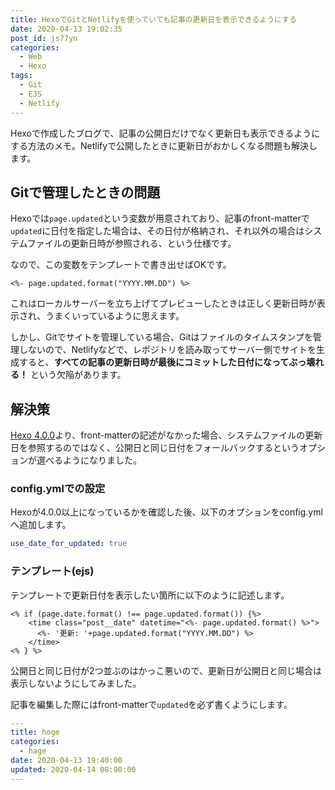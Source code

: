 ```yaml
---
title: HexoでGitとNetlifyを使っていても記事の更新日を表示できるようにする
date: 2020-04-13 19:02:35
post_id: js77yn
categories:
  - Web
  - Hexo
tags:
  - Git
  - EJS
  - Netlify
---
```


Hexoで作成したブログで、記事の公開日だけでなく更新日も表示できるようにする方法のメモ。Netlifyで公開したときに更新日がおかしくなる問題も解決します。

<!-- more -->


## Gitで管理したときの問題

Hexoでは`page.updated`という変数が用意されており、記事のfront-matterで`updated`に日付を指定した場合は、その日付が格納され、それ以外の場合はシステムファイルの更新日時が参照される、という仕様です。

なので、この変数をテンプレートで書き出せばOKです。

```ejs
<%- page.updated.format("YYYY.MM.DD") %>
```

これはローカルサーバーを立ち上げてプレビューしたときは正しく更新日時が表示され、うまくいっているように思えます。

しかし、Gitでサイトを管理している場合、Gitはファイルのタイムスタンプを管理しないので、Netlifyなどで、レポジトリを読み取ってサーバー側でサイトを生成すると、**すべての記事の更新日時が最後にコミットした日付になってぶっ壊れる！** という欠陥があります。


## 解決策

[Hexo 4.0.0](https://hexo.io/news/2019/10/14/hexo-4-released/)より、front-matterの記述がなかった場合、システムファイルの更新日を参照するのではなく、公開日と同じ日付をフォールバックするというオプションが選べるようになりました。

### config.ymlでの設定

Hexoが4.0.0以上になっているかを確認した後、以下のオプションをconfig.ymlへ追加します。

```yml
use_date_for_updated: true
```

### テンプレート(ejs)

テンプレートで更新日付を表示したい箇所に以下のように記述します。

```ejs
<% if (page.date.format() !== page.updated.format()) {%>
    <time class="post__date" datetime="<%- page.updated.format() %>">
      <%- '更新: '+page.updated.format("YYYY.MM.DD") %>
    </time>
<% } %>
```

公開日と同じ日付が2つ並ぶのはかっこ悪いので、更新日が公開日と同じ場合は表示しないようにしてみました。

記事を編集した際にはfront-matterで`updated`を必ず書くようにします。

```yml
---
title: hoge
categories:
  - hage
date: 2020-04-13 19:40:00
updated: 2020-04-14 08:00:00
---
```

